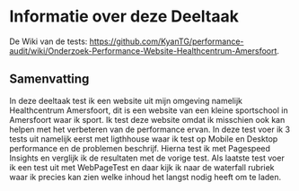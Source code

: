 # Informatie over deze Deeltaak

De Wiki van de tests: https://github.com/KyanTG/performance-audit/wiki/Onderzoek-Performance-Website-Healthcentrum-Amersfoort.

## Samenvatting

In deze deeltaak test ik een website uit mijn omgeving namelijk Healthcentrum Amersfoort, dit is een website van een kleine sportschool in Amersfoort waar ik sport. Ik test deze website omdat ik misschien ook kan helpen met het verbeteren van de performance ervan. In deze test voer ik 3 tests uit namelijk eerst met ligthhouse waar ik test op Mobile en Desktop performance en de problemen beschrijf. Hierna test ik met Pagespeed Insights en verglijk ik de resultaten met de vorige test. Als laatste test voer ik een test uit met WebPageTest en daar kijk ik naar de waterfall rubriek waar ik precies kan zien welke inhoud het langst nodig heeft om te laden.
